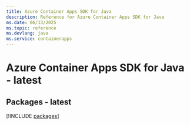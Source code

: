 ```yaml
---
title: Azure Container Apps SDK for Java
description: Reference for Azure Container Apps SDK for Java
ms.date: 06/13/2025
ms.topic: reference
ms.devlang: java
ms.service: containerapps
---
```

# Azure Container Apps SDK for Java - latest
## Packages - latest
[!INCLUDE [packages](container-apps-index.md)]